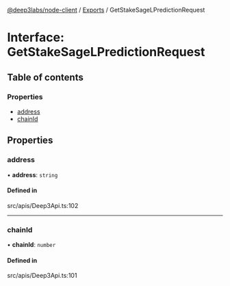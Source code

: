 [@deep3labs/node-client](../README.md) / [Exports](../modules.md) / GetStakeSageLPredictionRequest

# Interface: GetStakeSageLPredictionRequest

## Table of contents

### Properties

- [address](GetStakeSageLPredictionRequest.md#address)
- [chainId](GetStakeSageLPredictionRequest.md#chainid)

## Properties

### address

• **address**: `string`

#### Defined in

src/apis/Deep3Api.ts:102

___

### chainId

• **chainId**: `number`

#### Defined in

src/apis/Deep3Api.ts:101
